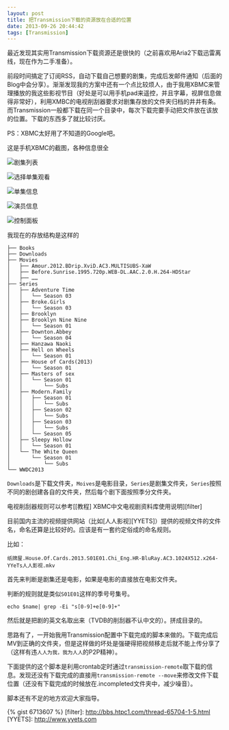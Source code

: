 ```yaml
---
layout: post
title: 把Transmission下载的资源放在合适的位置
date: 2013-09-26 20:44:42
tags: [Transmission]
---
```


最近发现其实用Transmission下载资源还是很快的（之前喜欢用Aria2下载迅雷离线，现在作为二手准备）。

前段时间搞定了订阅RSS，自动下载自己想要的剧集，完成后发邮件通知（后面的Blog中会分享）。渐渐发现我的方案中还有一个点比较烦人，由于我用XBMC来管理播放的我这些影视节目（好处是可以用手机pad来遥控，并且字幕，视屏信息做得非常好），利用XMBC的电视削刮器要求对剧集存放的文件夹归档的井井有条。而Transmission一般都下载在同一个目录中，每次下载完要手动把文件放在该放的位置。下载的东西多了就比较讨厌。

PS：XBMC太好用了不知道的Google吧。

这是手机XBMC的截图，各种信息很全

![剧集列表](http://pic.yupoo.com/agassi/DbVjR445/medish.jpg)

![选择单集观看](http://pic.yupoo.com/agassi/DbVjR8Nn/medish.jpg)

![单集信息](http://pic.yupoo.com/agassi/DbVjRcbN/medish.jpg)

![演员信息](http://pic.yupoo.com/agassi/DbVjWkp7/medish.jpg)

![控制面板](http://pic.yupoo.com/agassi/DbVjVMhU/medish.jpg)

我现在的存放结构是这样的

```
├── Books
├── Downloads
├── Movies
│   ├── Amour.2012.BDrip.XviD.AC3.MULTISUBS-XaW
│   ├── Before.Sunrise.1995.720p.WEB-DL.AAC.2.0.H.264-HDStar 
│   ├── ……
├── Series
│   ├── Adventure Time
│   │   └── Season 03
│   ├── Broke.Girls
│   │   └── Season 03
│   ├── Brooklyn
│   ├── Brooklyn Nine Nine
│   │   └── Season 01
│   ├── Downton.Abbey
│   │   └── Season 04
│   ├── Hanzawa Naoki
│   ├── Hell on Wheels
│   │   └── Season 01
│   ├── House of Cards(2013)
│   │   └── Season 01
│   ├── Masters of sex
│   │   └── Season 01
│   │       └── Subs
│   ├── Modern.Family
│   │   ├── Season 01
│   │   │   └── Subs
│   │   ├── Season 02
│   │   │   └── Subs
│   │   ├── Season 03
│   │   │   └── Subs
│   │   └── Season 05
│   ├── Sleepy Hollow
│   │   └── Season 01
│   └── The White Queen
│       └── Season 01
│           └── Subs
└── WWDC2013
```

`Downloads`是下载文件夹，`Moives`是电影目录，`Series`是剧集文件夹，`Series`按照不同的剧创建各自的文件夹，然后每个剧下面按照季分文件夹。

电视削刮器规则可以参考[[教程] XBMC中文电视剧资料库使用说明][filter]

目前国内主流的视频提供网站（比如[人人影视][YYETS]）提供的视频文件的文件名，命名还算是比较好的。应该是有一套约定俗成的命名规则。

比如：

	纸牌屋.House.Of.Cards.2013.S01E01.Chi_Eng.HR-BluRay.AC3.1024X512.x264-YYeTs人人影视.mkv

首先来判断是剧集还是电影，如果是电影的直接放在电影文件夹。

判断的规则就是类似`S01E01`这样的季号号集号。

```shell
echo $name| grep -Ei "s[0-9]+e[0-9]+"
```

然后就是把剧的英文名取出来（TVDB的削刮器不认中文的）。拼成目录的。

思路有了，一开始我用Transmission配置中下载完成的脚本来做的。下载完成后MV到正确的文件夹，但是这样做的坏处是强硬得把视频移走后就不能上传分享了（这样有违`人人为我，我为人人`的P2P精神）。

下面提供的这个脚本是利用crontab定时通过`transmission-remote`取下载的信息。发现还没有下载完成的直接用`transmission-remote --move`来修改文件下载位置（还没有下载完成的时候放在.incompleted文件夹中，减少噪音）。

脚本还有不足的地方欢迎大家指导。

{% gist 6713607 %}
[filter]: http://bbs.htpc1.com/thread-65704-1-5.html
[YYETS]: http://www.yyets.com

